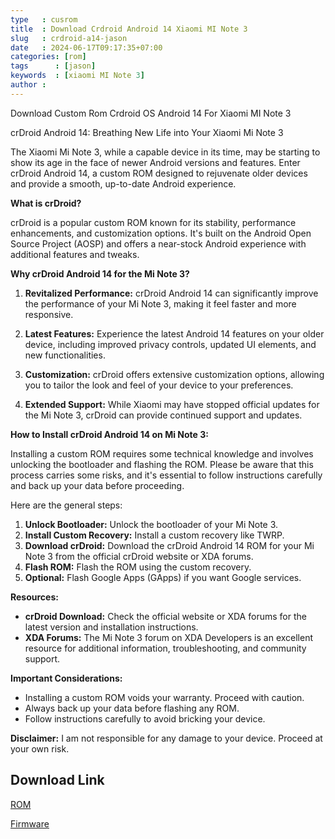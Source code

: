 ```yaml
---
type   : cusrom
title  : Download Crdroid Android 14 Xiaomi MI Note 3
slug   : crdroid-a14-jason
date   : 2024-06-17T09:17:35+07:00
categories: [rom]
tags      : [jason]
keywords  : [xiaomi MI Note 3]
author : 
---
```


Download Custom Rom Crdroid OS Android 14 For Xiaomi MI Note 3

crDroid Android 14: Breathing New Life into Your Xiaomi Mi Note 3

The Xiaomi Mi Note 3, while a capable device in its time, may be starting to show its age in the face of newer Android versions and features. Enter crDroid Android 14, a custom ROM designed to rejuvenate older devices and provide a smooth, up-to-date Android experience.

**What is crDroid?**

crDroid is a popular custom ROM known for its stability, performance enhancements, and customization options. It's built on the Android Open Source Project (AOSP) and offers a near-stock Android experience with additional features and tweaks.

**Why crDroid Android 14 for the Mi Note 3?**

1. **Revitalized Performance:** crDroid Android 14 can significantly improve the performance of your Mi Note 3, making it feel faster and more responsive.

2. **Latest Features:** Experience the latest Android 14 features on your older device, including improved privacy controls, updated UI elements, and new functionalities.

3. **Customization:** crDroid offers extensive customization options, allowing you to tailor the look and feel of your device to your preferences.

4. **Extended Support:** While Xiaomi may have stopped official updates for the Mi Note 3, crDroid can provide continued support and updates.

**How to Install crDroid Android 14 on Mi Note 3:**

Installing a custom ROM requires some technical knowledge and involves unlocking the bootloader and flashing the ROM. Please be aware that this process carries some risks, and it's essential to follow instructions carefully and back up your data before proceeding.

Here are the general steps:

1. **Unlock Bootloader:** Unlock the bootloader of your Mi Note 3.
2. **Install Custom Recovery:** Install a custom recovery like TWRP.
3. **Download crDroid:** Download the crDroid Android 14 ROM for your Mi Note 3 from the official crDroid website or XDA forums.
4. **Flash ROM:** Flash the ROM using the custom recovery.
5. **Optional:** Flash Google Apps (GApps) if you want Google services.

**Resources:**

* **crDroid Download:** Check the official website or XDA forums for the latest version and installation instructions.
* **XDA Forums:** The Mi Note 3 forum on XDA Developers is an excellent resource for additional information, troubleshooting, and community support.

**Important Considerations:**

* Installing a custom ROM voids your warranty. Proceed with caution.
* Always back up your data before flashing any ROM.
* Follow instructions carefully to avoid bricking your device.

**Disclaimer:** I am not responsible for any damage to your device. Proceed at your own risk. 


## Download Link
[ROM](https://sourceforge.net/projects/crdroid/files/jason/10.x/)

[Firmware](https://xiaomifirmwareupdater.com/firmware/jason)

